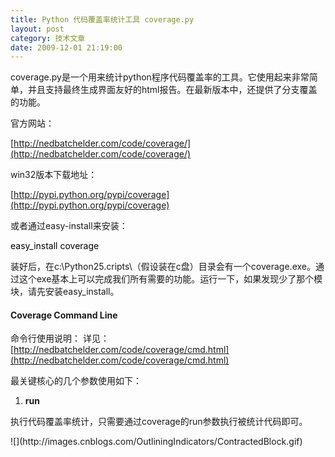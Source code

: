 ```yaml
---
title: Python 代码覆盖率统计工具 coverage.py
layout: post
category: 技术文章
date: 2009-12-01 21:19:00
---
```


coverage.py是一个用来统计python程序代码覆盖率的工具。它使用起来非常简单，并且支持最终生成界面友好的html报告。在最新版本中，还提供了分支覆盖的功能。

官方网站：
  
[http://nedbatchelder.com/code/coverage/](http://nedbatchelder.com/code/coverage/)&nbsp;

win32版本下载地址：
  
[http://pypi.python.org/pypi/coverage](http://pypi.python.org/pypi/coverage)

或者通过easy-install来安装： 

<div class="cnblogs_code">
<div class="cnblogs_code_open" id="cnblogs_code_open_d9d5f156-136f-4093-84fe-ef27e162cb54">
<div><span style="color: #000000;">easy_install&nbsp;coverage</span></div>
</div>
</div>

 装好后，在c:\Python25.cripts\（假设装在c盘）目录会有一个coverage.exe。通过这个exe基本上可以完成我们所有需要的功能。运行一下，如果发现少了那个模块，请先安装easy_install。

#### Coverage Command Line 

命令行使用说明： 详见：[http://nedbatchelder.com/code/coverage/cmd.html](http://nedbatchelder.com/code/coverage/cmd.html)

最关键核心的几个参数使用如下：

1. **run**

执行代码覆盖率统计，只需要通过coverage的run参数执行被统计代码即可。

<div class="cnblogs_code">![](http://images.cnblogs.com/OutliningIndicators/ContractedBlock.gif)<div class="cnblogs_code_open" id="cnblogs_code_open_57e8d8c6-3d18-40ed-a3bd-bbe48d35c5d1"><div><!--

Code highlighting produced by Actipro CodeHighlighter (freeware)
http://www.CodeHighlighter.com/

--><span style="color: #000000;">$&nbsp;coverage&nbsp;run&nbsp;my_program.py&nbsp;arg1&nbsp;arg2</span></div></div></div>

跑完后，会自动生成一个覆盖率统计结果文件（data file）：.coverage。如果要修改这个默认的文件名也可以，只要设置COVERAGE_FILE环境变量。

2. **report**

有了覆盖率统计结果文件，只需要再运行report参数，就可以在命令里看到统计的结果。

<div class="cnblogs_code">![](http://images.cnblogs.com/OutliningIndicators/ContractedBlock.gif)<div class="cnblogs_code_open" id="cnblogs_code_open_eb354b98-fdbc-4c5f-ad62-5bb225d11017"><div><!--

Code highlighting produced by Actipro CodeHighlighter (freeware)
http://www.CodeHighlighter.com/

--><span style="color: #000000;">$&nbsp;coverage&nbsp;report
Name&nbsp;&nbsp;&nbsp;&nbsp;&nbsp;&nbsp;&nbsp;&nbsp;&nbsp;&nbsp;&nbsp;&nbsp;&nbsp;&nbsp;&nbsp;&nbsp;&nbsp;&nbsp;&nbsp;&nbsp;&nbsp;&nbsp;Stmts&nbsp;&nbsp;&nbsp;Exec&nbsp;&nbsp;Cover
</span><span style="color: #000000;">---------------------------------------------</span><span style="color: #000000;">
my_program&nbsp;&nbsp;&nbsp;&nbsp;&nbsp;&nbsp;&nbsp;&nbsp;&nbsp;&nbsp;&nbsp;&nbsp;&nbsp;&nbsp;&nbsp;&nbsp;&nbsp;&nbsp;&nbsp;</span><span style="color: #000000;">20</span><span style="color: #000000;">&nbsp;&nbsp;&nbsp;&nbsp;&nbsp;</span><span style="color: #000000;">16</span><span style="color: #000000;">&nbsp;&nbsp;&nbsp;&nbsp;</span><span style="color: #000000;">80</span><span style="color: #000000;">%</span><span style="color: #000000;">
my_module&nbsp;&nbsp;&nbsp;&nbsp;&nbsp;&nbsp;&nbsp;&nbsp;&nbsp;&nbsp;&nbsp;&nbsp;&nbsp;&nbsp;&nbsp;&nbsp;&nbsp;&nbsp;&nbsp;&nbsp;</span><span style="color: #000000;">15</span><span style="color: #000000;">&nbsp;&nbsp;&nbsp;&nbsp;&nbsp;</span><span style="color: #000000;">13</span><span style="color: #000000;">&nbsp;&nbsp;&nbsp;&nbsp;</span><span style="color: #000000;">86</span><span style="color: #000000;">%</span><span style="color: #000000;">
my_other_module&nbsp;&nbsp;&nbsp;&nbsp;&nbsp;&nbsp;&nbsp;&nbsp;&nbsp;&nbsp;&nbsp;&nbsp;&nbsp;&nbsp;</span><span style="color: #000000;">56</span><span style="color: #000000;">&nbsp;&nbsp;&nbsp;&nbsp;&nbsp;</span><span style="color: #000000;">50</span><span style="color: #000000;">&nbsp;&nbsp;&nbsp;&nbsp;</span><span style="color: #000000;">89</span><span style="color: #000000;">%</span><span style="color: #000000;">
</span><span style="color: #000000;">---------------------------------------------</span><span style="color: #000000;">
TOTAL&nbsp;&nbsp;&nbsp;&nbsp;&nbsp;&nbsp;&nbsp;&nbsp;&nbsp;&nbsp;&nbsp;&nbsp;&nbsp;&nbsp;&nbsp;&nbsp;&nbsp;&nbsp;&nbsp;&nbsp;&nbsp;&nbsp;&nbsp;&nbsp;</span><span style="color: #000000;">91</span><span style="color: #000000;">&nbsp;&nbsp;&nbsp;&nbsp;&nbsp;</span><span style="color: #000000;">79</span><span style="color: #000000;">&nbsp;&nbsp;&nbsp;&nbsp;</span><span style="color: #000000;">87</span><span style="color: #000000;">%</span></div></div></div>

3. **html**

最帅最酷的功能了，直接生成html的测试报告。

<div class="cnblogs_code">![](http://images.cnblogs.com/OutliningIndicators/ContractedBlock.gif)<div class="cnblogs_code_open" id="cnblogs_code_open_1f694398-3d9e-40b6-83c9-1b345ca3bd9d"><div><!--

Code highlighting produced by Actipro CodeHighlighter (freeware)
http://www.CodeHighlighter.com/

--><span style="color: #000000;">$&nbsp;coverage&nbsp;html&nbsp;</span><span style="color: #000000;">-</span><span style="color: #000000;">d&nbsp;covhtml</span></div></div></div>

生成的报告非常酷，直接关联代码，高亮显示覆盖和未覆盖的代码，支持排序。可以在这个地址预览一下：
  
[http://nedbatchelder.com/code/coverage/sample_html/](http://nedbatchelder.com/code/coverage/sample_html/)&nbsp;

效果如下：

![](http://images.cnblogs.com/cnblogs_com/coderzh/coverage/coverage1.jpg)&nbsp;

![](http://images.cnblogs.com/cnblogs_com/coderzh/coverage/coverage2.jpg)&nbsp;

4. **combine**

用过代码覆盖率工具的都知道，多份结果的合并至关重要。combine这个参数我琢磨了很久，开始总是合并不成功。后来终于明白了。执行合并操作很简单，只要把需要合并的覆盖率结果数据文件放在同一个目录里，然后执行：

<div class="cnblogs_code">![](http://images.cnblogs.com/OutliningIndicators/ContractedBlock.gif)<div class="cnblogs_code_open" id="cnblogs_code_open_8324b692-6bd2-4c57-997f-9dce465925ac"><div><!--

Code highlighting produced by Actipro CodeHighlighter (freeware)
http://www.CodeHighlighter.com/

--><span style="color: #000000;">coverage&nbsp;combine</span></div></div></div>

&nbsp;即可。但是，其实对目录里的结果文件是有要求的，要求就是文件名的格式，需要合并的文件必须有同样的前缀，然后后面跟一个名称（通常是机器名），然后再跟一个数字（通常是进程ID），比如：
<div class="cnblogs_code">![](http://images.cnblogs.com/OutliningIndicators/ContractedBlock.gif)<div class="cnblogs_code_open" id="cnblogs_code_open_2a28d3d2-1435-44dd-a179-520b7725a3ae"><div><!--

Code highlighting produced by Actipro CodeHighlighter (freeware)
http://www.CodeHighlighter.com/

--><span style="color: #000000;">.coverage.CoderZh.</span><span style="color: #000000;">1234</span><span style="color: #000000;">
.coverage.Cnblogs.</span><span style="color: #000000;">5678</span></div></div></div>

为了方便执行结果的合并，我们在前面执行统计时，在run参数后面跟一个-p参数，会自动生成符合合并条件的结果文件。

<div class="cnblogs_code">![](http://images.cnblogs.com/OutliningIndicators/ContractedBlock.gif)<div class="cnblogs_code_open" id="cnblogs_code_open_942a2835-7bd5-4874-99eb-07542fb66bcf"><div><!--

Code highlighting produced by Actipro CodeHighlighter (freeware)
http://www.CodeHighlighter.com/

--><span style="color: #000000;">$&nbsp;coverage&nbsp;run&nbsp;</span><span style="color: #000000;">-</span><span style="color: #000000;">p&nbsp;my_program.py&nbsp;arg1&nbsp;arg2</span></div></div></div>

合并后，会再生成一个.coverage文件，然后再执行html查看合并后的报告吧。

其他几个**erase** **annotate** **debug** 参数就不介绍了。

#### Coverage API 

除了使用命令行，还可以在python代码中直接调用coverage模块执行代码覆盖率的统计。使用方法也非常简单：

<div class="cnblogs_code">![](http://images.cnblogs.com/OutliningIndicators/ContractedBlock.gif)<div class="cnblogs_code_open" id="cnblogs_code_open_6ee3d71a-bc57-47d8-8632-c520c72ead7b"><div><!--

Code highlighting produced by Actipro CodeHighlighter (freeware)
http://www.CodeHighlighter.com/

--><span style="color: #0000ff;">import</span><span style="color: #000000;">&nbsp;coverage

cov&nbsp;</span><span style="color: #000000;">=</span><span style="color: #000000;">&nbsp;coverage.coverage()
cov.start()

</span><span style="color: #008000;">#</span><span style="color: #008000;">&nbsp;..&nbsp;run&nbsp;your&nbsp;code&nbsp;..</span><span style="color: #008000;">
</span><span style="color: #000000;">
cov.stop()
cov.save()</span></div></div></div>

<span style="color: #000000;">coverage</span>的构造函数可以设置结果文件的名称等。有个函数容易弄错，就是<tt>use_cache</tt>，如果设置的<tt>use_cache</tt>(0)，表示不在硬盘上读写结果文件。如果需要结果数据用来合并，一定要设置use_cache(1)。

coverage提供一些很好用的函数，如：<tt style="font-weight: bold;">exclude</tt>（排除统计的代码），<tt style="font-weight: bold;">html_report</tt>（生成html报告），<tt style="font-weight: bold;">report</tt>（控制台输出结果）

下篇讲讲如何在测试django应用时，编写一个自己的test runner来执行代码覆盖率的统计。 

